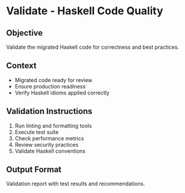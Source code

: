 # Validate - Haskell Code Quality

## Objective
Validate the migrated Haskell code for correctness and best practices.

## Context
- Migrated code ready for review
- Ensure production readiness
- Verify Haskell idioms applied correctly

## Validation Instructions
1. Run linting and formatting tools
2. Execute test suite
3. Check performance metrics
4. Review security practices
5. Validate Haskell conventions

## Output Format
Validation report with test results and recommendations.
